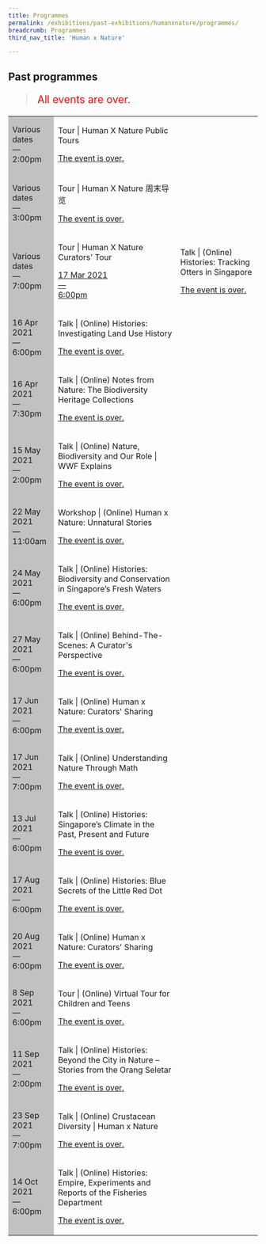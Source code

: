 ```yaml
---
title: Programmes
permalink: /exhibitions/past-exhibitions/humanxnature/programmes/
breadcrumb: Programmes
third_nav_title: 'Human x Nature'

---
```


<section class="section__progs">

<div class="container__description">
    <div class="row">
        <div class="col is-10-mobile">

<h2>Past programmes</h2>

<blockquote style="color: #E21216; font-size: 150%;">All events are over.</blockquote>

<table class="table table-v">
    <tr>
        <td style="background-color: #c1c1c1;">Various dates<br>
            &mdash;<br>
            2:00pm</td>
        <td>
            <p>Tour &#124; Human X Nature Public Tours</p>
            <p><a href="/programmes/humanxnature/publictours-en/">The event is over.</a></p>
        </td>
    </tr>
    <tr>
        <td style="background-color: #c1c1c1;">Various dates<br>
            &mdash;<br>
            3:00pm</td>
        <td>
            <p>Tour &#124; Human X Nature 周末导览</p>
            <p><a href="/programmes/humanxnature/publictours-zh/">The event is over.</a></p>
        </td>
    </tr>
    <tr>
        <td style="background-color: #c1c1c1;">Various dates<br>
            &mdash;<br>
            7:00pm</td>
        <td>
            <p>Tour &#124; Human X Nature Curators' Tour</p>
            <p><a href="/programmes/humanxnature/curatorstours/>The event is over.</a></p>
        </td>
    </tr>
    <tr>
        <td style="background-color: #c1c1c1;">17 Mar 2021<br>
            &mdash;<br>
            6:00pm</td>
        <td>
            <p>Talk &#124; (Online) Histories: Tracking Otters in Singapore</p>
            <p><a href="/programmes/humanxnature/20210317-talk/">The event is over.</a></p>
        </td>
    </tr>
    <tr>
        <td style="background-color: #c1c1c1;">16 Apr 2021<br>
            &mdash;<br>
            6:00pm</td>
        <td>
            <p>Talk &#124; (Online) Histories: Investigating Land Use History</p>
            <p><a href="/programmes/humanxnature/20210416-talk/">The event is over.</a></p>
        </td>
    </tr>
    <tr>
        <td style="background-color: #c1c1c1;">16 Apr 2021<br>
            &mdash;<br>
            7:30pm</td>
        <td>
            <p>Talk &#124; (Online) Notes from Nature: The Biodiversity Heritage Collections</p>
            <p><a href="/programmes/humanxnature/20210416-talk-2/">The event is over.</a></p>
        </td>
    </tr>
    <tr>
        <td style="background-color: #c1c1c1;">15 May 2021<br>
            &mdash;<br>
            2:00pm</td>
        <td>
            <p>Talk &#124; (Online) Nature, Biodiversity and Our Role | WWF Explains</p>
            <p><a href="/programmes/humanxnature/20210515-talk/">The event is over.</a></p>
        </td>
    </tr>
    <tr>
        <td style="background-color: #c1c1c1;">22 May 2021<br>
            &mdash;<br>
            11:00am</td>
        <td>
            <p>Workshop &#124; (Online) Human x Nature: Unnatural Stories</p>
            <p><a href="/programmes/humanxnature/20210522-workshop/">The event is over.</a></p>
        </td>
    </tr>
    <tr>
        <td style="background-color: #c1c1c1;">24 May 2021<br>
            &mdash;<br>
            6:00pm</td>
        <td>
            <p>Talk &#124; (Online) Histories: Biodiversity and Conservation in Singapore’s Fresh Waters</p>
            <p><a href="/programmes/humanxnature/20210524-talk/">The event is over.</a></p>
        </td>
    </tr>
    <tr>
        <td style="background-color: #c1c1c1;">27 May 2021<br>
            &mdash;<br>
            6:00pm</td>
        <td>
            <p>Talk &#124; (Online) Behind-The-Scenes: A Curator's Perspective</p>
            <p><a href="/programmes/humanxnature/20210527-talk/">The event is over.</a></p>
        </td>
    </tr>
    <tr>
        <td style="background-color: #c1c1c1;">17 Jun 2021<br>
            &mdash;<br>
            6:00pm</td>
        <td>
            <p>Talk &#124; (Online) Human x Nature: Curators' Sharing</p>
            <p><a href="/programmes/humanxnature/20210617-talk/">The event is over.</a></p>
        </td>
    </tr>
    <tr>
        <td style="background-color: #c1c1c1;">17 Jun 2021<br>
            &mdash;<br>
            7:00pm</td>
        <td>
            <p>Talk &#124; (Online) Understanding Nature Through Math</p>
            <p><a href="/programmes/humanxnature/20210617-talk-2/">The event is over.</a></p>
        </td>
    </tr>
    <tr>
        <td style="background-color: #c1c1c1;">13 Jul 2021<br>
            &mdash;<br>
            6:00pm</td>
        <td>
            <p>Talk &#124; (Online) Histories: Singapore’s Climate in the Past, Present and Future</p>
            <p><a href="/programmes/humanxnature/20210713-talk/">The event is over.</a></p>
        </td>
    </tr>
    <tr>
        <td style="background-color: #c1c1c1;">17 Aug 2021<br>
            &mdash;<br>
            6:00pm</td>
        <td>
            <p>Talk &#124; (Online) Histories: Blue Secrets of the Little Red Dot</p>
            <p><a href="/programmes/humanxnature/20210817-talk/">The event is over.</a></p>
        </td>
    </tr>
    <tr>
        <td style="background-color: #c1c1c1;">20 Aug 2021<br>
            &mdash;<br>
            6:00pm</td>
        <td>
            <p>Talk &#124; (Online) Human x Nature: Curators' Sharing</p>
            <p><a href="/programmes/humanxnature/20210820-talk/">The event is over.</a></p>
        </td>
    </tr>
    <tr>
        <td style="background-color: #c1c1c1;">8 Sep 2021<br>
            &mdash;<br>
            6:00pm</td>
        <td>
            <p>Tour &#124; (Online) Virtual Tour for Children and Teens</p>
            <p><a href="/programmes/humanxnature/20210908-tour/">The event is over.</a></p>
        </td>
    </tr> 
    <tr>
        <td style="background-color: #c1c1c1;">11 Sep 2021<br>
            &mdash;<br>
            2:00pm</td>
        <td>
            <p>Talk &#124; (Online) Histories: Beyond the City in Nature – Stories from the Orang Seletar</p>
            <p><a href="/programmes/humanxnature/20210911-talk/">The event is over.</a></p>
        </td>
    </tr> 
    <tr>
        <td style="background-color: #c1c1c1;">23 Sep 2021<br>
            &mdash;<br>
            7:00pm</td>
        <td>
            <p>Talk &#124; (Online) Crustacean Diversity | Human x Nature</p>
            <p><a href="/programmes/humanxnature/20210923-talk/">The event is over.</a></p>
        </td>
    </tr>
    <tr>
        <td style="background-color: #c1c1c1;">14 Oct 2021<br>
            &mdash;<br>
            6:00pm</td>
        <td>
            <p>Talk &#124; (Online) Histories: Empire, Experiments and Reports of the Fisheries Department</p>
            <p><a href="/programmes/humanxnature/20211014-talk/">The event is over.</a></p>
        </td>
    </tr>     

</table>
        </div>
    </div>
</div>
</section>